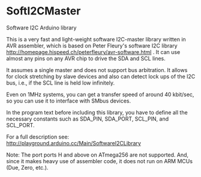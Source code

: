 SoftI2CMaster
=============

Software I2C Arduino library

This is a very fast and light-weight software I2C-master library
written in AVR assembler, which is based on Peter Fleury's software
I2C library http://homepage.hispeed.ch/peterfleury/avr-software.html
. It can use almost any pins on any AVR chip to drive the SDA and SCL lines.

It assumes a single master and does not support bus arbitration. It
allows for clock stretching by slave devices and also can detect lock
ups of the I2C bus, i.e., if the SCL line is held low infinitely.

Even on 1MHz systems, you can get a transfer speed of around 40 kbit/sec, so
you can use it to interface with SMbus devices.

In the program text before including this library, you have to define
all the necessary constants such as  SDA_PIN, SDA_PORT, SCL_PIN, and
SCL_PORT.

For a full description see: http://playground.arduino.cc/Main/SoftwareI2CLibrary

Note: The port ports H and above on ATmega256 are not supported. And,
since it makes heavy use of assembler code, it does not run on ARM
MCUs (Due, Zero, etc.).
